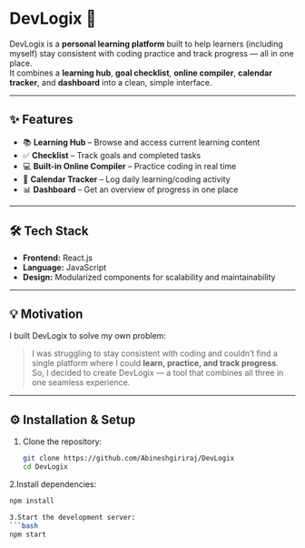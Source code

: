 # DevLogix 🚀

DevLogix is a **personal learning platform** built to help learners (including myself) stay consistent with coding practice and track progress — all in one place.  
It combines a **learning hub**, **goal checklist**, **online compiler**, **calendar tracker**, and **dashboard** into a clean, simple interface.

---

## ✨ Features

- 📚 **Learning Hub** – Browse and access current learning content  
- ✅ **Checklist** – Track goals and completed tasks  
- 💻 **Built-in Online Compiler** – Practice coding in real time  
- 📅 **Calendar Tracker** – Log daily learning/coding activity  
- 📊 **Dashboard** – Get an overview of progress in one place  

---

## 🛠️ Tech Stack

- **Frontend:** React.js  
- **Language:** JavaScript  
- **Design:** Modularized components for scalability and maintainability  

---

## 💡 Motivation

I built DevLogix to solve my own problem:  
> I was struggling to stay consistent with coding and couldn’t find a single platform where I could **learn, practice, and track progress**.  
So, I decided to create DevLogix — a tool that combines all three in one seamless experience.

---

## ⚙️ Installation & Setup

1. Clone the repository:
   ```bash
   git clone https://github.com/Abineshgiriraj/DevLogix
   cd DevLogix

2.Install dependencies:
   ```bash
   npm install

3.Start the development server:
   ```bash
   npm start



